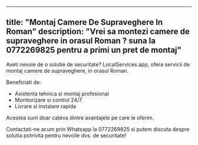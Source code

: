 
---
title: "Montaj Camere De Supraveghere In Roman"
description: "Vrei sa montezi camere de supraveghere in orasul Roman ? suna la 0772269825 pentru a primi un pret de montaj"
---


Aveti nevoie de o solutie de securitate? LocalServices.app, ofera servicii de montaj camere de supraveghere, in orasul Roman. 

Beneficiati de:
- Asistenta tehnica si montaj profesional
- Monitorizare si control 24/7
- Livrare si instalare rapida

Acestea sunt doar cateva dintre avantajele pe care le oferim. 

Contactati-ne acum prin Whatsapp la 0772269825 si putem discuta despre solutia potrivita pentru nevoile dvs. de securitate!
